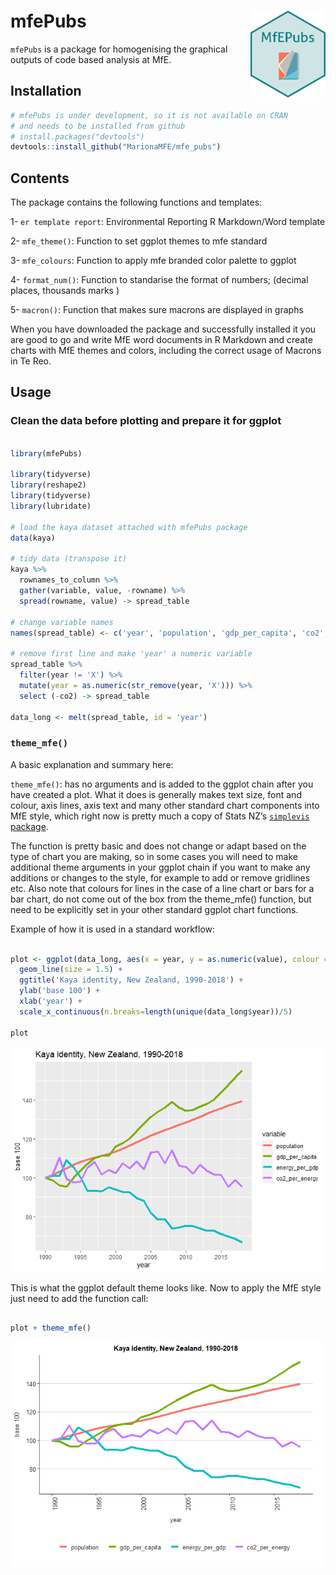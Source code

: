 
# mfePubs <img src="man/figures/mfepubslogo.png" align="right" width="120" />

`mfePubs` is a package for homogenising the graphical outputs of code
based analysis at MfE.

## Installation

``` r
# mfePubs is under development, so it is not available on CRAN
# and needs to be installed from github
# install.packages("devtools")
devtools::install_github("MarionaMFE/mfe_pubs")
```

## Contents

The package contains the following functions and templates:

1- `er template report`: Environmental Reporting R Markdown/Word
template

2- `mfe_theme()`: Function to set ggplot themes to mfe standard

3- `mfe_colours`: Function to apply mfe branded color palette to ggplot

4- `format_num()`: Function to standarise the format of numbers;
(decimal places, thousands marks )

5- `macron()`: Function that makes sure macrons are displayed in graphs

When you have downloaded the package and successfully installed it you
are good to go and write MfE word documents in R Markdown and create
charts with MfE themes and colors, including the correct usage of
Macrons in Te Reo.

## Usage

### Clean the data before plotting and prepare it for ggplot

``` r

library(mfePubs)

library(tidyverse)
library(reshape2)
library(tidyverse)
library(lubridate)

# load the kaya dataset attached with mfePubs package
data(kaya)

# tidy data (transpose it)
kaya %>% 
  rownames_to_column %>%
  gather(variable, value, -rowname) %>%
  spread(rowname, value) -> spread_table

# change variable names
names(spread_table) <- c('year', 'population', 'gdp_per_capita', 'co2', 'energy_per_gdp', 'co2_per_energy')

# remove first line and make 'year' a numeric variable
spread_table %>% 
  filter(year != 'X') %>%
  mutate(year = as.numeric(str_remove(year, 'X'))) %>%
  select (-co2) -> spread_table

data_long <- melt(spread_table, id = 'year')
```

### `theme_mfe()`

A basic explanation and summary here:

`theme_mfe()`: has no arguments and is added to the ggplot chain after
you have created a plot. What it does is generally makes text size, font
and colour, axis lines, axis text and many other standard chart
components into MfE style, which right now is pretty much a copy of
Stats NZ’s [`simplevis`
package](https://github.com/StatisticsNZ/simplevis).

The function is pretty basic and does not change or adapt based on the
type of chart you are making, so in some cases you will need to make
additional theme arguments in your ggplot chain if you want to make any
additions or changes to the style, for example to add or remove
gridlines etc. Also note that colours for lines in the case of a line
chart or bars for a bar chart, do not come out of the box from the
theme\_mfe() function, but need to be explicitly set in your other
standard ggplot chart functions.

Example of how it is used in a standard workflow:

``` r

plot <- ggplot(data_long, aes(x = year, y = as.numeric(value), colour = variable)) +
  geom_line(size = 1.5) +
  ggtitle('Kaya identity, New Zealand, 1990-2018') +
  ylab('base 100') +
  xlab('year') +
  scale_x_continuous(n.breaks=length(unique(data_long$year))/5)

plot
```

![](man/figures/README-example_theme_mfe-1.png)<!-- -->

This is what the ggplot default theme looks like. Now to apply the MfE
style just need to add the function call:

``` r

plot + theme_mfe()
```

![](man/figures/README-add_mfe_theme-1.png)<!-- -->
